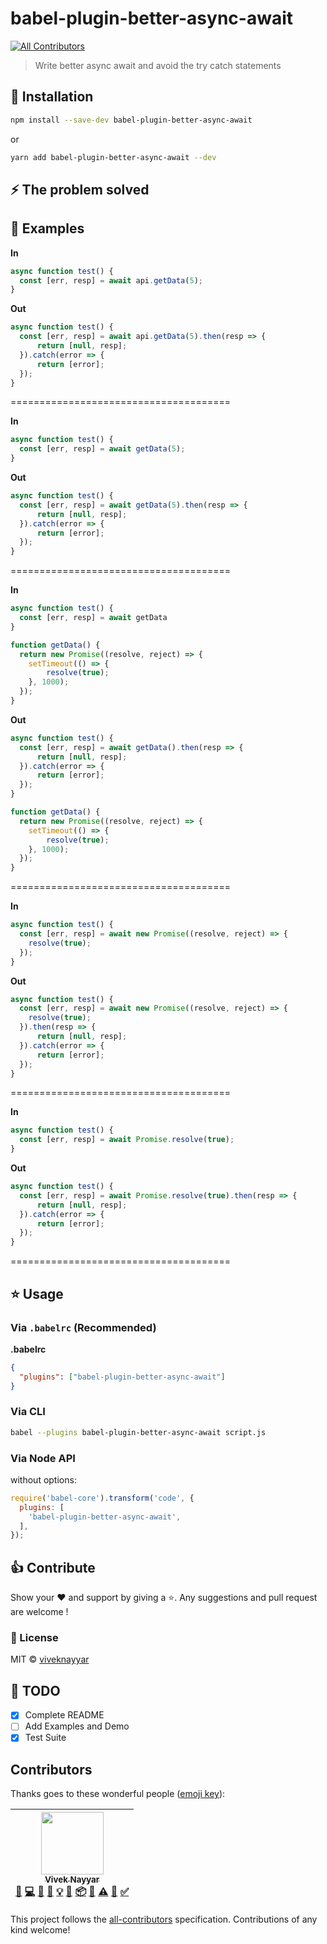 # babel-plugin-better-async-await
[![All Contributors](https://img.shields.io/badge/all_contributors-1-orange.svg?style=flat-square)](#contributors)

> Write better async await and avoid the try catch statements

## 🚚 Installation

```sh
npm install --save-dev babel-plugin-better-async-await
```

or

```sh
yarn add babel-plugin-better-async-await --dev
```

## ⚡️ The problem solved

## 📒 Examples

**In**
```javascript
async function test() {
  const [err, resp] = await api.getData(5);
}

```

**Out**
```javascript
async function test() {
  const [err, resp] = await api.getData(5).then(resp => {
      return [null, resp];
  }).catch(error => {
      return [error];
  });
}
```
======================================

**In**
```javascript
async function test() {
  const [err, resp] = await getData(5);
}

```

**Out**
```javascript
async function test() {
  const [err, resp] = await getData(5).then(resp => {
      return [null, resp];
  }).catch(error => {
      return [error];
  });
}
```
======================================

**In**
```javascript
async function test() {
  const [err, resp] = await getData
}

function getData() {
  return new Promise((resolve, reject) => {
    setTimeout(() => {
        resolve(true);
    }, 1000);
  });
}
```

**Out**
```javascript
async function test() {
  const [err, resp] = await getData().then(resp => {
      return [null, resp];
  }).catch(error => {
      return [error];
  });
}

function getData() {
  return new Promise((resolve, reject) => {
    setTimeout(() => {
        resolve(true);
    }, 1000);
  });
}
```
======================================

**In**
```javascript
async function test() {
  const [err, resp] = await new Promise((resolve, reject) => {
    resolve(true);
  });
}

```

**Out**
```javascript
async function test() {
  const [err, resp] = await new Promise((resolve, reject) => {
    resolve(true);
  }).then(resp => {
      return [null, resp];
  }).catch(error => {
      return [error];
  });
}
```
======================================

**In**
```javascript
async function test() {
  const [err, resp] = await Promise.resolve(true);
}

```

**Out**
```javascript
async function test() {
  const [err, resp] = await Promise.resolve(true).then(resp => {
      return [null, resp];
  }).catch(error => {
      return [error];
  });
}
```
======================================

## ⭐ Usage

### Via `.babelrc` (Recommended)

**.babelrc**

```json
{
  "plugins": ["babel-plugin-better-async-await"]
}
```

### Via CLI

```sh
babel --plugins babel-plugin-better-async-await script.js
```

### Via Node API

without options:
```js
require('babel-core').transform('code', {
  plugins: [
    'babel-plugin-better-async-await',
  ],
});
```

## 👍 Contribute

Show your ❤️ and support by giving a ⭐. Any suggestions and pull request are welcome !

### 📝 License

MIT © [viveknayyar](https://github.com/vivek12345)

## 👷 TODO

- [x] Complete README
- [ ] Add Examples and Demo
- [x] Test Suite

## Contributors

Thanks goes to these wonderful people ([emoji key](https://github.com/kentcdodds/all-contributors#emoji-key)):

<!-- ALL-CONTRIBUTORS-LIST:START - Do not remove or modify this section -->
<!-- prettier-ignore -->
| [<img src="https://avatars3.githubusercontent.com/u/4931048?v=4" width="100px;"/><br /><sub><b>Vivek Nayyar</b></sub>](https://www.viveknayyar.in/)<br />[🐛](https://github.com/vivek12345/babel-plugin-better-async-await/issues?q=author%3Avivek12345 "Bug reports") [💻](https://github.com/vivek12345/babel-plugin-better-async-await/commits?author=vivek12345 "Code") [🎨](#design-vivek12345 "Design") [📖](https://github.com/vivek12345/babel-plugin-better-async-await/commits?author=vivek12345 "Documentation") [💡](#example-vivek12345 "Examples") [🤔](#ideas-vivek12345 "Ideas, Planning, & Feedback") [📦](#platform-vivek12345 "Packaging/porting to new platform") [🔌](#plugin-vivek12345 "Plugin/utility libraries") [⚠️](https://github.com/vivek12345/babel-plugin-better-async-await/commits?author=vivek12345 "Tests") [🔧](#tool-vivek12345 "Tools") [✅](#tutorial-vivek12345 "Tutorials") |
| :---: |
<!-- ALL-CONTRIBUTORS-LIST:END -->

This project follows the [all-contributors](https://github.com/kentcdodds/all-contributors) specification. Contributions of any kind welcome!